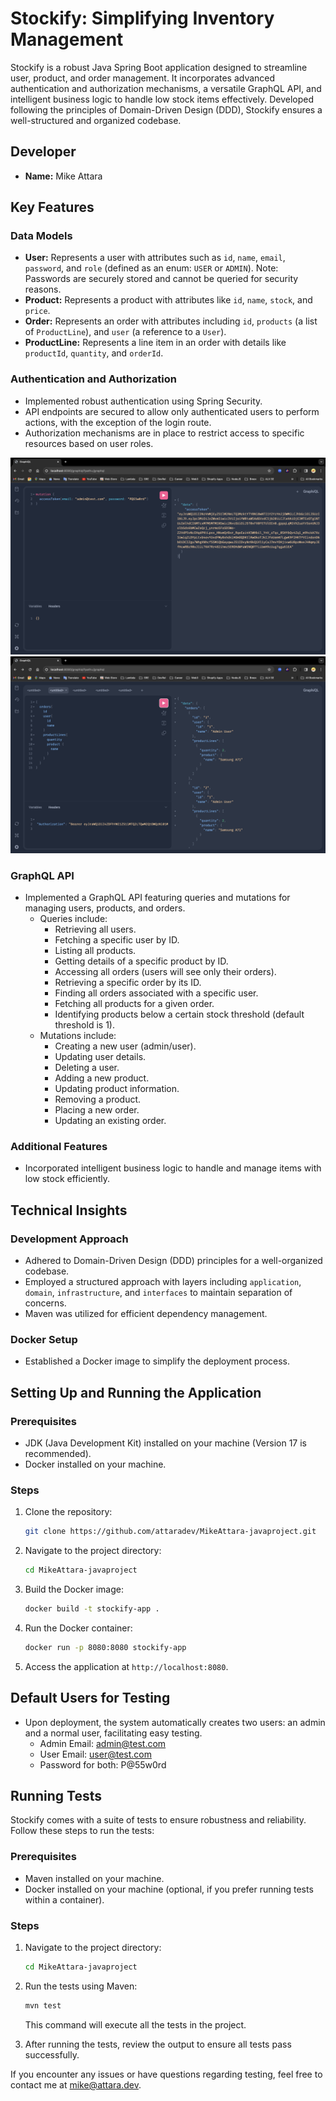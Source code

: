 # Stockify: Simplifying Inventory Management

Stockify is a robust Java Spring Boot application designed to streamline user, product, and order management. It incorporates advanced authentication and authorization mechanisms, a versatile GraphQL API, and intelligent business logic to handle low stock items effectively. Developed following the principles of Domain-Driven Design (DDD), Stockify ensures a well-structured and organized codebase.

## Developer
- **Name:** Mike Attara

## Key Features

### Data Models
- **User:** Represents a user with attributes such as `id`, `name`, `email`, `password`, and `role` (defined as an enum: `USER` or `ADMIN`). Note: Passwords are securely stored and cannot be queried for security reasons.
- **Product:** Represents a product with attributes like `id`, `name`, `stock`, and `price`.
- **Order:** Represents an order with attributes including `id`, `products` (a list of `ProductLine`), and `user` (a reference to a `User`).
- **ProductLine:** Represents a line item in an order with details like `productId`, `quantity`, and `orderId`.

### Authentication and Authorization
- Implemented robust authentication using Spring Security.
- API endpoints are secured to allow only authenticated users to perform actions, with the exception of the login route.
- Authorization mechanisms are in place to restrict access to specific resources based on user roles.

![Authentication Screenshot](./screenshots/screenshot1.png)
![Query Screenshot](./screenshots/screenshort2.png)

### GraphQL API
- Implemented a GraphQL API featuring queries and mutations for managing users, products, and orders.
  - Queries include:
    - Retrieving all users.
    - Fetching a specific user by ID.
    - Listing all products.
    - Getting details of a specific product by ID.
    - Accessing all orders (users will see only their orders).
    - Retrieving a specific order by its ID.
    - Finding all orders associated with a specific user.
    - Fetching all products for a given order.
    - Identifying products below a certain stock threshold (default threshold is 1).
  - Mutations include:
    - Creating a new user (admin/user).
    - Updating user details.
    - Deleting a user.
    - Adding a new product.
    - Updating product information.
    - Removing a product.
    - Placing a new order.
    - Updating an existing order.

### Additional Features
- Incorporated intelligent business logic to handle and manage items with low stock efficiently.

## Technical Insights

### Development Approach
- Adhered to Domain-Driven Design (DDD) principles for a well-organized codebase.
- Employed a structured approach with layers including `application`, `domain`, `infrastructure`, and `interfaces` to maintain separation of concerns.
- Maven was utilized for efficient dependency management.

### Docker Setup
- Established a Docker image to simplify the deployment process.

## Setting Up and Running the Application

### Prerequisites
- JDK (Java Development Kit) installed on your machine (Version 17 is recommended).
- Docker installed on your machine.

### Steps

1. Clone the repository:
   ```bash
   git clone https://github.com/attaradev/MikeAttara-javaproject.git
   ```

2. Navigate to the project directory:
   ```bash
   cd MikeAttara-javaproject
   ```

3. Build the Docker image:
   ```bash
   docker build -t stockify-app .
   ```

4. Run the Docker container:
   ```bash
   docker run -p 8080:8080 stockify-app
   ```

5. Access the application at `http://localhost:8080`.

## Default Users for Testing
- Upon deployment, the system automatically creates two users: an admin and a normal user, facilitating easy testing.
  - Admin Email: admin@test.com
  - User Email: user@test.com
  - Password for both: P@55w0rd

## Running Tests

Stockify comes with a suite of tests to ensure robustness and reliability. Follow these steps to run the tests:

### Prerequisites
- Maven installed on your machine.
- Docker installed on your machine (optional, if you prefer running tests within a container).

### Steps

1. Navigate to the project directory:
   ```bash
   cd MikeAttara-javaproject
   ```

2. Run the tests using Maven:
   ```bash
   mvn test
   ```

   This command will execute all the tests in the project.

3. After running the tests, review the output to ensure all tests pass successfully.

If you encounter any issues or have questions regarding testing, feel free to contact me at [mike@attara.dev](mailto:mike@attara.dev).
